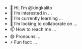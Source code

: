 - 👋 Hi, I’m @kingkalito
- 👀 I’m interested in ...
- 🌱 I’m currently learning ...
- 💞️ I’m looking to collaborate on ...
- 📫 How to reach me ...
- 😄 Pronouns: ...
- ⚡ Fun fact: ...

<!---
kingkalito/kingkalito is a ✨ special ✨ repository because its `README.md`.
--->
